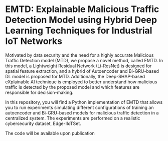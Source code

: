 # EMTD: Explainable Malicious Traffic Detection Model using Hybrid Deep Learning Techniques for Industrial IoT Networks
Motivated by data security and the need for a highly accurate Malicious Traffic Detection model (MTD), we propose a novel method, called EMTD. In this model, a Lightweight Residual Network (Li-ResNet) is designed for spatial feature extraction, and a hybrid of Autoencoder and Bi-GRU-based DL model is proposed for MTD. Additionally, the Deep-SHAP-based eXplainable AI technique is employed to better understand how malicious traffic is detected by the proposed model and which features are responsible for decision-making.

In this repository, you will find a Python implementation of EMTD that allows you to run experiments simulating different configurations of training an autoencoder and Bi-GRU-based models for malicious traffic detection in a centralized system. The experiments are performed on a realistic cybersecurity dataset, Edge-IIoTSet.<br />   

The code will be available upon publication
